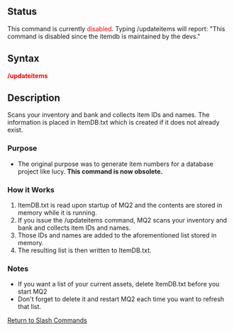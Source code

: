 ## Status

This command is currently <span style="color:red">disabled</span>. Typing /updateitems will report: "This command is
disabled since the itemdb is maintained by the devs."

## Syntax

**<span style="color:red">/updateitems</span>**

## Description

Scans your inventory and bank and collects item IDs and names. The information is placed in ItemDB.txt which is created
if it does not already exist.

### Purpose

-   The original purpose was to generate item numbers for a database project like lucy. **This command is now
    obsolete.**

### How it Works

1.  ItemDB.txt is read upon startup of MQ2 and the contents are stored in memory while it is running.
2.  If you issue the /updateitems command, MQ2 scans your inventory and bank and collects item IDs and names.
3.  Those IDs and names are added to the aforementioned list stored in memory.
4.  The resulting list is then written to ItemDB.txt.

### Notes

-   If you want a list of your current assets, delete ItemDB.txt before you start MQ2
-   Don't forget to delete it and restart MQ2 each time you want to refresh that list.

[Return to Slash Commands](slash-commands.md)



